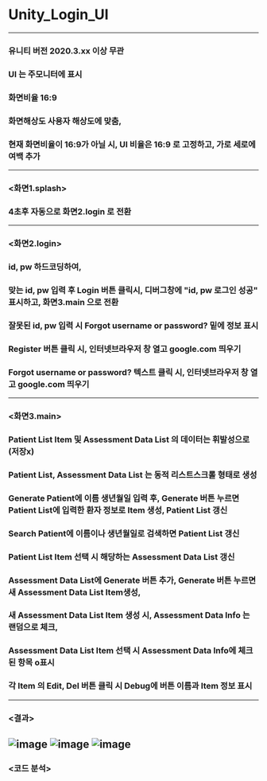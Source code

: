 # Unity_Login_UI
---
### 유니티 버전 2020.3.xx 이상 무관
### UI 는 주모니터에 표시
### 화면비율 16:9
### 화면해상도 사용자 해상도에 맞춤,
### 현재 화면비율이 16:9가 아닐 시, UI 비율은 16:9 로 고정하고, 가로 세로에 여백 추가
---
### <화면1.splash> 
### 4초후 자동으로 화면2.login 로 전환
---
### <화면2.login>
### id, pw 하드코딩하여,
### 맞는 id, pw 입력 후 Login 버튼 클릭시, 디버그창에 "id, pw 로그인 성공" 표시하고, 화면3.main 으로 전환
### 잘못된 id, pw 입력 시 Forgot username or password? 밑에 정보 표시
### Register 버튼 클릭 시, 인터넷브라우저 창 열고 google.com 띄우기
### Forgot username or password? 텍스트 클릭 시, 인터넷브라우저 창 열고 google.com 띄우기
---
### <화면3.main>
### Patient List Item 및 Assessment Data List 의 데이터는 휘발성으로(저장x)
### Patient List, Assessment Data List 는 동적 리스트스크롤 형태로 생성
### Generate Patient에 이름 생년월일 입력 후, Generate 버튼 누르면 Patient List에 입력한 환자 정보로 Item 생성, Patient List 갱신
### Search Patient에 이름이나 생년월일로 검색하면 Patient List 갱신
### Patient List Item 선택 시 해당하는 Assessment Data List 갱신
### Assessment Data List에 Generate 버튼 추가, Generate 버튼 누르면 새 Assessment Data List Item생성, 
### 새 Assessment Data List Item 생성 시, Assessment Data Info 는 랜덤으로 체크,
### Assessment Data List Item 선택 시 Assessment Data Info에 체크된 항목 o표시
### 각 Item 의 Edit, Del 버튼 클릭 시 Debug에 버튼 이름과 Item 정보 표시
---
### <결과>
![image](https://user-images.githubusercontent.com/92451281/155914360-e63c968a-43a3-42e0-8067-095f18e269b5.png)
![image](https://user-images.githubusercontent.com/92451281/155914370-bf7f1847-1563-4c8c-a82b-1e7810c8975b.png)
![image](https://user-images.githubusercontent.com/92451281/155914388-cf557bfb-7075-4ea8-a9bc-fa4f0650a26e.png)
---
### <코드 분석>
